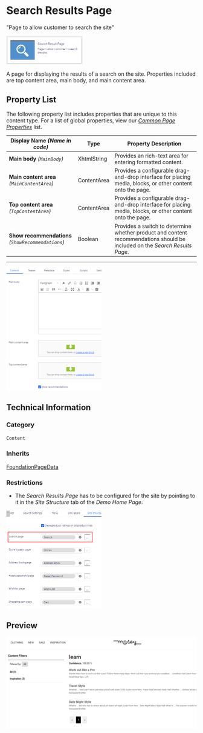 # Search Results Page
"Page to allow customer to search the site"

<img src="Screenshots/Search%20Results%20Page%20-%20icon.png?raw=true" alt="Search Results Page icon" width="40%" />

A page for displaying the results of a search on the site. Properties included are top content area, main body, and main content area.

## Property List
The following property list includes properties that are unique to this content type. For a list of global properties, view our [*Common Page  Properties*](./Common%20Page%20Properties.md) list.

Display Name *(Name in code)* | Type | Property Description
--------------|------|---------------
**Main body** *(`MainBody`)* | XhtmlString | Provides an rich-text area for entering formatted content.
**Main content area** *(`MainContentArea`)* | ContentArea | Provides a configurable drag-and-drop interface for placing media, blocks, or other content onto the page.
**Top content area** *(`TopContentArea`)* | ContentArea | Provides a configurable drag-and-drop interface for placing media, blocks, or other content onto the page.
**Show recommendations** *(`ShowRecommendations`)* | Boolean | Provides a switch to determine whether product and content recommendations should be included on the *Search Results Page*.

** **
<img src="Screenshots/Search%20Results%20Page%20-%20Content%20tab.png?raw=true" alt="Preview of Search Results Page" width="50%"/>

## Technical Information

### Category
`Content`

### Inherits
[FoundationPageData](Foundation%20Page%20Data.md)

### Restrictions
* The *Search Results Page* has to be configured for the site by pointing to it in the *Site Structure* tab of the *Demo Home Page*.

<img src="Screenshots/Demo%20Home Page - Site structure tab - Search.png?raw=true" alt="Search configuration on the Demo Home Page" width="50%"/>

## Preview
<img src="Screenshots/Search%20Results%20Page%20-%20OPE.png?raw=true" alt="Preview of Search Results Page" width="100%"/>
